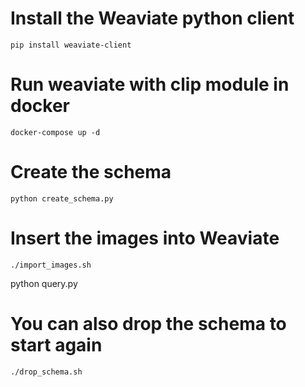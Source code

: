 # Install the Weaviate python client
```pip install weaviate-client```

# Run weaviate with clip module in docker
```docker-compose up -d```

# Create the schema
```python create_schema.py```

# Insert the images into Weaviate
```./import_images.sh```

python query.py


# You can also drop the schema to start again
```./drop_schema.sh```
